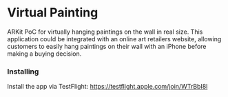 # Virtual Painting

ARKit PoC for virtually hanging paintings on the wall in real size. This application could be integrated with an online art retailers website, allowing customers to easily hang paintings on their wall with an iPhone before making a buying decision.

### Installing

Install the app via TestFlight: https://testflight.apple.com/join/WTrBbI8l




